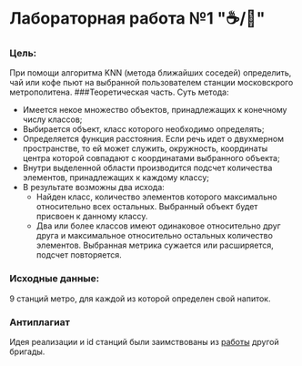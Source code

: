 # Лабораторная работа №1    ":coffee:/:tea:"
### Цель:
При помощи алгоритма KNN (метода ближайших соседей) определить, чай или кофе
 пьют на выбранной пользователем станции московскрого метрополитена.
###Теоретическая часть. Суть метода:
- Имеется некое множество объектов, принадлежащих к конечному числу классов;
- Выбирается объект, класс которого необходимо определять;
- Определяется функция расстояния. Если речь идет о двухмерном пространстве, то ей может служить, окружность, координаты центра которой совпадают с координатами выбранного объекта;
- Внутри выделенной области производится подсчет количества элементов, принадлежащих к каждому классу;
- В результате возможны два исхода:
  -	Найден класс, количество элементов которого максимально относительно всех остальных. Выбранный объект будет присвоен к данному классу.
  -	Два или более классов имеют одинаковое относительно друг друга и максимальное относительно остальных количество элементов. Выбранная метрика сужается или расширяется, подсчет повторяется.
### Исходные данные:
9 станций метро, для каждой из которой определен свой напиток.
###  Антиплагиат
Идея реализации и id станций были заимствованы из [работы](https://github.com/HuviX/el3ven) другой бригады.
